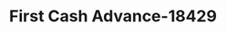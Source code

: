 ---
f_zip-code: 47834
f_state-code: IN
title: First Cash Advance-18429
f_phone: 812-446-3700
f_city-only: Brazil
f_address: 1113 E National Ave Brazil
f_location-unique-id: '18429'
slug: first-cash-advance-18429
updated-on: '2024-05-30T13:46:58.046Z'
created-on: '2024-05-30T13:36:59.803Z'
published-on: '2024-05-30T13:54:32.469Z'
f_city-state: cms/city/brazil-in.md
f_company: cms/company/first-cash-advance.md
f_state: cms/state/indiana.md
layout: '[payday-loan].html'
tags: payday-loan
---